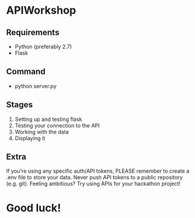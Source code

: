 # APIWorkshop

## Requirements

* Python (preferably 2.7)
* Flask

## Command

* python server.py

## Stages

1. Setting up and testing flask
2. Testing your connection to the API
3. Working with the data
4. Displaying it

## Extra

If you're using any specific auth/API tokens, PLEASE remember to create a .env file to store your data.
Never push API tokens to a public repository (e.g. git).
Feeling ambitious? Try using APIs for your hackathon project!

# Good luck!

